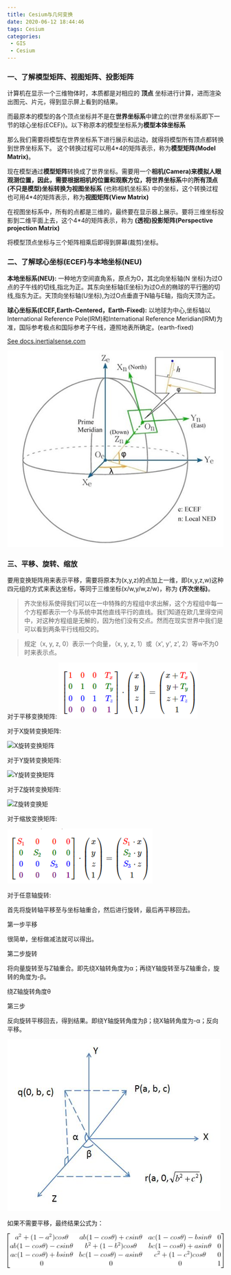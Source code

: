 ```yaml
---
title: Cesium与几何变换
date: 2020-06-12 18:44:46
tags: Cesium
categories:
 - GIS 
 - Cesium
---
```

### 一、了解模型矩阵、视图矩阵、投影矩阵

计算机在显示一个三维物体时，本质都是对相应的 **顶点** 坐标进行计算，进而渲染出图元、片元，得到显示屏上看到的结果。

而最原本的模型的各个顶点坐标并不是在**世界坐标系**中建立的(世界坐标系即下一节的球心坐标(ECEF))。以下称原本的模型坐标系为**模型本体坐标系**

那么我们需要将模型在世界坐标系下进行展示和运动，就得将模型所有顶点都转换到世界坐标系下。 这个转换过程可以用4*4的矩阵表示，称为**模型矩阵(Model Matrix)**。

现在模型通过**模型矩阵**转换成了世界坐标。需要用一个**相机(Camera)**来模拟人眼观测位置，因此，需要根据相机的位置和观察方位，将**世界坐标系**中的**所有顶点(不只是模型)**坐标转换为**视图坐标系** (也称相机坐标系) 中的坐标，这个转换过程也可用4*4的矩阵表示，称为**视图矩阵(View Matrix)**

在视图坐标系中，所有的点都是三维的，最终要在显示器上展示。要将三维坐标投影到二维平面上去，这个4*4的矩阵表示，称为 **(透视)投影矩阵(Perspective projection Matrix)**

将模型顶点坐标与三个矩阵相乘后即得到屏幕(裁剪)坐标。
### 二、了解球心坐标(ECEF)与本地坐标(NEU)
**本地坐标系(NEU):** 一种地方空间直角系，原点为O，其北向坐标轴(N 坐标)为过O点的子午线的切线,指北为正。其东向坐标轴(E坐标)为过O点的椭球的平行圈的切线,指东为正。天顶向坐标轴(U坐标),为过O点垂直于N轴与E轴，指向天顶为正。

**球心坐标系(ECEF,Earth-Centered，Earth-Fixed):** 以地球为中心,坐标轴以International Reference Pole(IRM)和International Reference Meridian(IRM)为准，国际参考极点和国际参考子午线，遵照地表所确定。(earth-fixed)

[See docs.inertialsense.com](https://docs.inertialsense.com/user-manual/reference/coordinate_frames/)



![](/img/ECEFandNED.jpg)
### 三、平移、旋转、缩放
要用变换矩阵用来表示平移，需要将原本为(x,y,z)的点加上一维，即(x,y,z,w)这种四元组的方式来表达坐标，等同于三维坐标(x/w,y/w,z/w)，称为 **(齐次坐标)**。
> 齐次坐标系使得我们可以在一中特殊的方程组中求出解，这个方程组中每一个方程都表示一个与系统中其他直线平行的直线。我们知道在欧几里得空间中，对这种方程组是无解的，因为他们没有交点。然而在现实世界中我们是可以看到两条平行线相交的。

>规定（x, y, z, 0）表示一个向量，（x, y, z, 1）或（x', y', z', 2）等w不为0时来表示点。

对于平移变换矩阵:
![平移变换矩阵](/img/translationmatrix.png)

对于X旋转变换矩阵:

![X旋转变换矩阵](./images/rotationmatrixX.png)

对于Y旋转变换矩阵:

![Y旋转变换矩阵](./images/rotationmatrixY.png)

对于Z旋转变换矩阵:

![Z旋转变换矩](./images/rotationmatrixZ.png)

对于缩放变换矩阵:

![缩放变换矩阵](/img/scalarmatrix.png)

对于任意轴旋转:

首先将旋转轴平移至与坐标轴重合，然后进行旋转，最后再平移回去。

第一步平移

很简单，坐标做减法就可以得出。

第二步旋转

将向量旋转至与Z轴重合。即先绕X轴转角度为α；再绕Y轴旋转至与Z轴重合，旋转的角度为-β。

绕Z轴旋转角度θ

第三步

反向旋转平移回去，得到结果。即绕Y轴旋转角度为β；绕X轴转角度为-α；反向平移。

![](/img/anyrotation.jpg)

如果不需要平移，最终结果公式为：

![](/img/anyrotationresult.gif)

